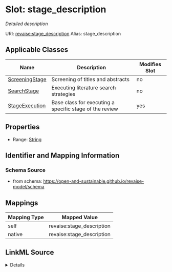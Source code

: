 

# Slot: stage_description 


_Detailed description_





URI: [revaise:stage_description](https://open-and-sustainable.github.io/revaise-model/schema/stage_description)
Alias: stage_description

<!-- no inheritance hierarchy -->





## Applicable Classes

| Name | Description | Modifies Slot |
| --- | --- | --- |
| [ScreeningStage](ScreeningStage.md) | Screening of titles and abstracts |  no  |
| [SearchStage](SearchStage.md) | Executing literature search strategies |  no  |
| [StageExecution](StageExecution.md) | Base class for executing a specific stage of the review |  yes  |






## Properties

* Range: [String](String.md)




## Identifier and Mapping Information






### Schema Source


* from schema: https://open-and-sustainable.github.io/revaise-model/schema




## Mappings

| Mapping Type | Mapped Value |
| ---  | ---  |
| self | revaise:stage_description |
| native | revaise:stage_description |




## LinkML Source

<details>
```yaml
name: stage_description
description: Detailed description
from_schema: https://open-and-sustainable.github.io/revaise-model/schema
rank: 1000
alias: stage_description
domain_of:
- StageExecution
range: string

```
</details>